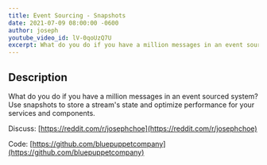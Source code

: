 ```yaml
---
title: Event Sourcing - Snapshots
date: 2021-07-09 08:00:00 -0600
author: joseph
youtube_video_id: lV-0qoUzQ7U
excerpt: What do you do if you have a million messages in an event sourced system? Use snapshots to store a stream's state and optimize performance for your services and components.
---
```


## Description

What do you do if you have a million messages in an event sourced system? Use snapshots to store a stream's state and optimize performance for your services and components.

Discuss: [https://reddit.com/r/josephchoe](https://reddit.com/r/josephchoe)

Code: [https://github.com/bluepuppetcompany](https://github.com/bluepuppetcompany)
